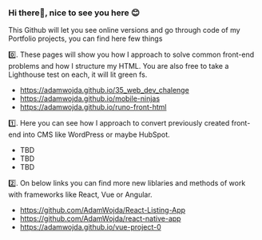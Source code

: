 ### Hi there👋, nice to see you here 😊

This Github will let you see online versions and go through code of my Portfolio projects, you can find here few things

0️⃣. These pages will show you how I approach to solve common front-end problems and how I structure my HTML. You are also free to take a Lighthouse test on each, it will lit green fs.

- <a href="https://adamwojda.github.io/35_web_dev_chalenge" target="_blank">https://adamwojda.github.io/35_web_dev_chalenge</a>
- <a href="https://adamwojda.github.io/mobile-ninjas" target="_blank">https://adamwojda.github.io/mobile-ninjas</a>
- <a href="https://adamwojda.github.io/runo-front-html" target="_blank">https://adamwojda.github.io/runo-front-html</a>

1️⃣. Here you can see how I approach to convert previously created front-end into CMS like WordPress or maybe HubSpot.

- TBD
- TBD
- TBD

2️⃣. On below links you can find more new liblaries and methods of work with frameworks like React, Vue or Angular.

- https://github.com/AdamWojda/React-Listing-App
- https://github.com/AdamWojda/react-native-app
- https://adamwojda.github.io/vue-project-0

